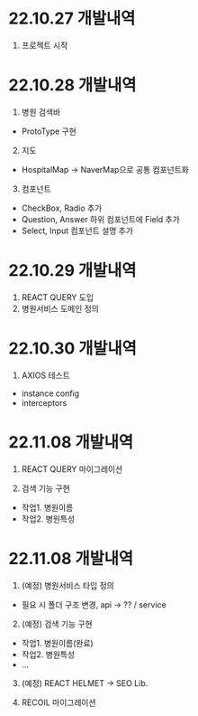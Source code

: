 # 22.10.27 개발내역
1) 프로젝트 시작

# 22.10.28 개발내역
1) 병원 검색바
  - ProtoType 구현

2) 지도
  - HospitalMap -> NaverMap으로 공통 컴포넌트화

3) 컴포넌트
  - CheckBox, Radio 추가
  - Question, Answer 하위 컴포넌트에 Field 추가  
  - Select, Input 컴포넌트 설명 추가

# 22.10.29 개발내역
1) REACT QUERY 도입
2) 병원서비스 도메인 정의

# 22.10.30 개발내역
1) AXIOS 테스트
  - instance config
  - interceptors

# 22.11.08 개발내역
1) REACT QUERY 마이그레이션

2) 검색 기능 구현
  - 작업1. 병원이름
  - 작업2. 병원특성

# 22.11.08 개발내역
1) (예정) 병원서비스 타입 정의
  - 필요 시 폴더 구조 변경, api -> ?? / service

2) (예정) 검색 기능 구현
  - 작업1. 병원이름(완료)
  - 작업2. 병원특성
  - ...

3) (예정) REACT HELMET -> SEO Lib.

4) RECOIL 마이그레이션